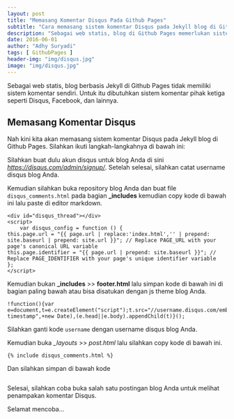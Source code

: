```yaml
---
layout: post
title: "Memasang Komentar Disqus Pada Github Pages"
subtitle: "Cara memasang sistem komentar Disqus pada Jekyll blog di Github Pages."
description: "Sebagai web statis, blog di Github Pages memerlukan sistem komentar dari pihak ketiga seperti Disqus."
date: 2016-06-01
author: "Adhy Suryadi"
tags: [ GithubPages ]
header-img: "img/disqus.jpg"
image: "img/disqus.jpg"
---
```


Sebagai web statis, blog berbasis Jekyll di Github Pages tidak memiliki sistem komentar sendiri. Untuk itu dibutuhkan sistem komentar pihak ketiga seperti Disqus, Facebook, dan lainnya.

## Memasang Komentar Disqus

Nah kini kita akan memasang sistem komentar Disqus pada Jekyll blog di Github Pages. Silahkan ikuti langkah-langkahnya di bawah ini:

Silahkan buat dulu akun disqus untuk blog Anda di sini *https://disqus.com/admin/signup/*. Setelah selesai, silahkan catat username disqus blog Anda.

Kemudian silahkan buka repository blog Anda dan buat file `disqus_comments.html` pada bagian **_includes** kemudian copy kode di bawah ini lalu paste di editor markdown.

```
<div id="disqus_thread"></div>
<script>
    var disqus_config = function () {
this.page.url = "{{ page.url | replace:'index.html','' | prepend: site.baseurl | prepend: site.url }}"; // Replace PAGE_URL with your page's canonical URL variable
this.page.identifier = "{{ page.url | prepend: site.baseurl }}"; // Replace PAGE_IDENTIFIER with your page's unique identifier variable
};
</script>
```

Kemudian bukan **_includes** >> **footer.html** lalu simpan kode di bawah ini di bagian paling bawah atau bisa disatukan dengan js theme blog Anda.

```
!function(){var e=document,t=e.createElement("script");t.src="//username.disqus.com/embed.js",t.setAttribute("data-timestamp",+new Date),(e.head||e.body).appendChild(t)}();
```

Silahkan ganti kode `username` dengan username disqus blog Anda.

Kemudian buka *_layouts* >> *post.html* lalu silahkan copy kode di bawah ini.

```
{% include disqus_comments.html %}
```

Dan silahkan simpan di bawah kode

```{{ content }}
```

Selesai, silahkan coba buka salah satu postingan blog Anda untuk melihat penampakan komentar Disqus.

Selamat mencoba...
